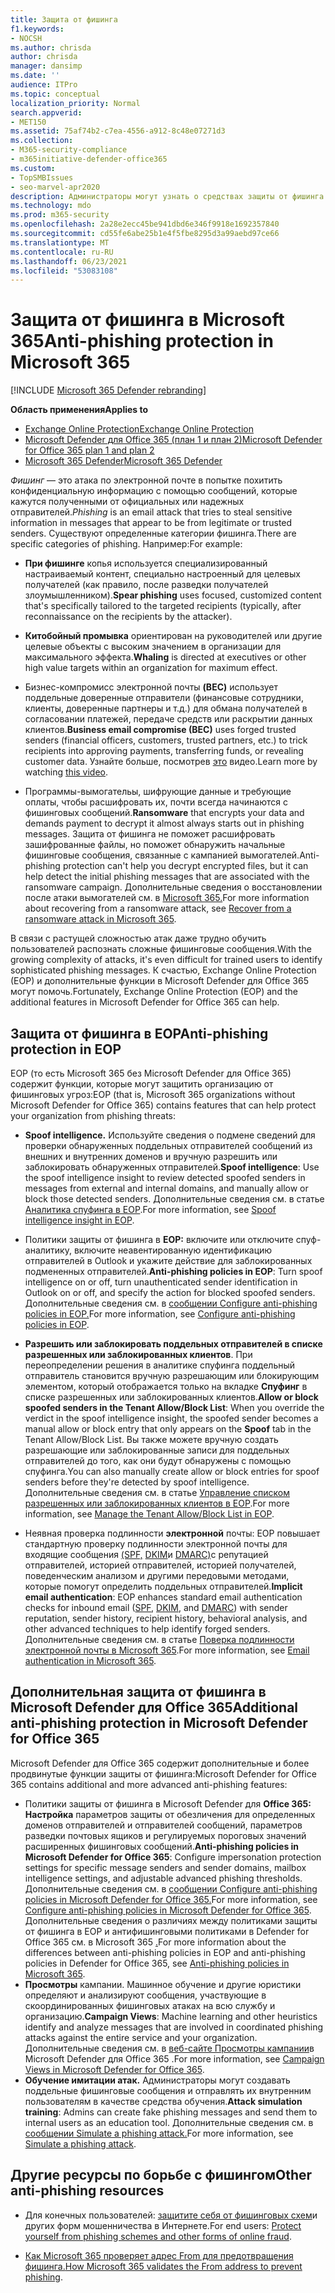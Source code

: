 ```yaml
---
title: Защита от фишинга
f1.keywords:
- NOCSH
ms.author: chrisda
author: chrisda
manager: dansimp
ms.date: ''
audience: ITPro
ms.topic: conceptual
localization_priority: Normal
search.appverid:
- MET150
ms.assetid: 75af74b2-c7ea-4556-a912-8c48e07271d3
ms.collection:
- M365-security-compliance
- m365initiative-defender-office365
ms.custom:
- TopSMBIssues
- seo-marvel-apr2020
description: Администраторы могут узнать о средствах защиты от фишинга в Exchange Online Protection (EOP) и Microsoft Defender для Office 365.
ms.technology: mdo
ms.prod: m365-security
ms.openlocfilehash: 2a28e2ecc45be941dbd6e346f9918e1692357840
ms.sourcegitcommit: cd55fe6abe25b1e4f5fbe8295d3a99aebd97ce66
ms.translationtype: MT
ms.contentlocale: ru-RU
ms.lasthandoff: 06/23/2021
ms.locfileid: "53083108"
---
```

# <a name="anti-phishing-protection-in-microsoft-365"></a><span data-ttu-id="09292-103">Защита от фишинга в Microsoft 365</span><span class="sxs-lookup"><span data-stu-id="09292-103">Anti-phishing protection in Microsoft 365</span></span>

[!INCLUDE [Microsoft 365 Defender rebranding](../includes/microsoft-defender-for-office.md)]

<span data-ttu-id="09292-104">**Область применения**</span><span class="sxs-lookup"><span data-stu-id="09292-104">**Applies to**</span></span>
- [<span data-ttu-id="09292-105">Exchange Online Protection</span><span class="sxs-lookup"><span data-stu-id="09292-105">Exchange Online Protection</span></span>](exchange-online-protection-overview.md)
- [<span data-ttu-id="09292-106">Microsoft Defender для Office 365 (план 1 и план 2)</span><span class="sxs-lookup"><span data-stu-id="09292-106">Microsoft Defender for Office 365 plan 1 and plan 2</span></span>](defender-for-office-365.md)
- [<span data-ttu-id="09292-107">Microsoft 365 Defender</span><span class="sxs-lookup"><span data-stu-id="09292-107">Microsoft 365 Defender</span></span>](../defender/microsoft-365-defender.md)

<span data-ttu-id="09292-108">*Фишинг* — это атака по электронной почте в попытке похитить конфиденциальную информацию с помощью сообщений, которые кажутся полученными от официальных или надежных отправителей.</span><span class="sxs-lookup"><span data-stu-id="09292-108">*Phishing* is an email attack that tries to steal sensitive information in messages that appear to be from legitimate or trusted senders.</span></span> <span data-ttu-id="09292-109">Существуют определенные категории фишинга.</span><span class="sxs-lookup"><span data-stu-id="09292-109">There are specific categories of phishing.</span></span> <span data-ttu-id="09292-110">Например:</span><span class="sxs-lookup"><span data-stu-id="09292-110">For example:</span></span>

- <span data-ttu-id="09292-111">**При фишинге** копья используется специализированный настраиваемый контент, специально настроенный для целевых получателей (как правило, после разведки получателей злоумышленником).</span><span class="sxs-lookup"><span data-stu-id="09292-111">**Spear phishing** uses focused, customized content that's specifically tailored to the targeted recipients (typically, after reconnaissance on the recipients by the attacker).</span></span>

- <span data-ttu-id="09292-112">**Китобойный промывка** ориентирован на руководителей или другие целевые объекты с высоким значением в организации для максимального эффекта.</span><span class="sxs-lookup"><span data-stu-id="09292-112">**Whaling** is directed at executives or other high value targets within an organization for maximum effect.</span></span>

- <span data-ttu-id="09292-113">Бизнес-компромисс электронной почты **(BEC)** использует поддельные доверенные отправители (финансовые сотрудники, клиенты, доверенные партнеры и т.д.) для обмана получателей в согласовании платежей, передаче средств или раскрытии данных клиентов.</span><span class="sxs-lookup"><span data-stu-id="09292-113">**Business email compromise (BEC)** uses forged trusted senders (financial officers, customers, trusted partners, etc.) to trick recipients into approving payments, transferring funds, or revealing customer data.</span></span> <span data-ttu-id="09292-114">Узнайте больше, посмотрев [это](https://www.youtube.com/watch?v=8Kn31h9HwIQ&list=PL3ZTgFEc7LystRja2GnDeUFqk44k7-KXf&index=2) видео.</span><span class="sxs-lookup"><span data-stu-id="09292-114">Learn more by watching [this video](https://www.youtube.com/watch?v=8Kn31h9HwIQ&list=PL3ZTgFEc7LystRja2GnDeUFqk44k7-KXf&index=2).</span></span>

- <span data-ttu-id="09292-115"> Программы-вымогательы, шифрующие данные и требующие оплаты, чтобы расшифровать их, почти всегда начинаются с фишинговых сообщений.</span><span class="sxs-lookup"><span data-stu-id="09292-115">**Ransomware** that encrypts your data and demands payment to decrypt it almost always starts out in phishing messages.</span></span> <span data-ttu-id="09292-116">Защита от фишинга не поможет расшифровать зашифрованные файлы, но поможет обнаружить начальные фишинговые сообщения, связанные с кампанией вымогателей.</span><span class="sxs-lookup"><span data-stu-id="09292-116">Anti-phishing protection can't help you decrypt encrypted files, but it can help detect the initial phishing messages that are associated with the ransomware campaign.</span></span> <span data-ttu-id="09292-117">Дополнительные сведения о восстановлении после атаки вымогателей см. в [Microsoft 365.](recover-from-ransomware.md)</span><span class="sxs-lookup"><span data-stu-id="09292-117">For more information about recovering from a ransomware attack, see [Recover from a ransomware attack in Microsoft 365](recover-from-ransomware.md).</span></span>

<span data-ttu-id="09292-118">В связи с растущей сложностью атак даже трудно обучить пользователей распознать сложные фишинговые сообщения.</span><span class="sxs-lookup"><span data-stu-id="09292-118">With the growing complexity of attacks, it's even difficult for trained users to identify sophisticated phishing messages.</span></span> <span data-ttu-id="09292-119">К счастью, Exchange Online Protection (EOP) и дополнительные функции в Microsoft Defender для Office 365 могут помочь.</span><span class="sxs-lookup"><span data-stu-id="09292-119">Fortunately, Exchange Online Protection (EOP) and the additional features in Microsoft Defender for Office 365 can help.</span></span>

## <a name="anti-phishing-protection-in-eop"></a><span data-ttu-id="09292-120">Защита от фишинга в EOP</span><span class="sxs-lookup"><span data-stu-id="09292-120">Anti-phishing protection in EOP</span></span>

<span data-ttu-id="09292-121">EOP (то есть Microsoft 365 без Microsoft Defender для Office 365) содержит функции, которые могут защитить организацию от фишинговых угроз:</span><span class="sxs-lookup"><span data-stu-id="09292-121">EOP (that is, Microsoft 365 organizations without Microsoft Defender for Office 365) contains features that can help protect your organization from phishing threats:</span></span>

- <span data-ttu-id="09292-122">**Spoof intelligence.** Используйте сведения о подмене сведений для проверки обнаруженных поддельных отправителей сообщений из внешних и внутренних доменов и вручную разрешить или заблокировать обнаруженных отправителей.</span><span class="sxs-lookup"><span data-stu-id="09292-122">**Spoof intelligence**: Use the spoof intelligence insight to review detected spoofed senders in messages from external and internal domains, and manually allow or block those detected senders.</span></span> <span data-ttu-id="09292-123">Дополнительные сведения см. в статье [Аналитика спуфинга в EOP](learn-about-spoof-intelligence.md).</span><span class="sxs-lookup"><span data-stu-id="09292-123">For more information, see [Spoof intelligence insight in EOP](learn-about-spoof-intelligence.md).</span></span>

- <span data-ttu-id="09292-124">Политики защиты от фишинга в **EOP:** включите или отключите спуф-аналитику, включите неавентированную идентификацию отправителей в Outlook и укажите действие для заблокированных подмененных отправителей.</span><span class="sxs-lookup"><span data-stu-id="09292-124">**Anti-phishing policies in EOP**: Turn spoof intelligence on or off, turn unauthenticated sender identification in Outlook on or off, and specify the action for blocked spoofed senders.</span></span> <span data-ttu-id="09292-125">Дополнительные сведения см. в [сообщении Configure anti-phishing policies in EOP.](configure-anti-phishing-policies-eop.md)</span><span class="sxs-lookup"><span data-stu-id="09292-125">For more information, see [Configure anti-phishing policies in EOP](configure-anti-phishing-policies-eop.md).</span></span>

- <span data-ttu-id="09292-126">**Разрешить или заблокировать поддельных отправителей в списке разрешенных или заблокированных клиентов**. При переопределении решения в аналитике спуфинга поддельный отправитель становится вручную разрешающим или блокирующим элементом, который отображается только на вкладке **Спуфинг** в списке разрешенных или заблокированных клиентов.</span><span class="sxs-lookup"><span data-stu-id="09292-126">**Allow or block spoofed senders in the Tenant Allow/Block List**: When you override the verdict in the spoof intelligence insight, the spoofed sender becomes a manual allow or block entry that only appears on the **Spoof** tab in the Tenant Allow/Block List.</span></span> <span data-ttu-id="09292-127">Вы также можете вручную создать разрешающие или заблокированные записи для поддельных отправителей до того, как они будут обнаружены с помощью спуфинга.</span><span class="sxs-lookup"><span data-stu-id="09292-127">You can also manually create allow or block entries for spoof senders before they're detected by spoof intelligence.</span></span> <span data-ttu-id="09292-128">Дополнительные сведения см. в статье [Управление списком разрешенных или заблокированных клиентов в EOP](tenant-allow-block-list.md).</span><span class="sxs-lookup"><span data-stu-id="09292-128">For more information, see [Manage the Tenant Allow/Block List in EOP](tenant-allow-block-list.md).</span></span>

- <span data-ttu-id="09292-129">Неявная проверка подлинности **электронной** почты: EOP повышает стандартную проверку подлинности электронной почты для входящие сообщения [(SPF,](set-up-spf-in-office-365-to-help-prevent-spoofing.md) [DKIM](use-dkim-to-validate-outbound-email.md)и [DMARC)](use-dmarc-to-validate-email.md)с репутацией отправителей, историей отправителей, историей получателей, поведенческим анализом и другими передовыми методами, которые помогут определить поддельных отправителей.</span><span class="sxs-lookup"><span data-stu-id="09292-129">**Implicit email authentication**: EOP enhances standard email authentication checks for inbound email ([SPF](set-up-spf-in-office-365-to-help-prevent-spoofing.md), [DKIM](use-dkim-to-validate-outbound-email.md), and [DMARC](use-dmarc-to-validate-email.md)) with sender reputation, sender history, recipient history, behavioral analysis, and other advanced techniques to help identify forged senders.</span></span> <span data-ttu-id="09292-130">Дополнительные сведения см. в статье [Поверка подлинности электронной почты в Microsoft 365](email-validation-and-authentication.md).</span><span class="sxs-lookup"><span data-stu-id="09292-130">For more information, see [Email authentication in Microsoft 365](email-validation-and-authentication.md).</span></span>

## <a name="additional-anti-phishing-protection-in-microsoft-defender-for-office-365"></a><span data-ttu-id="09292-131">Дополнительная защита от фишинга в Microsoft Defender для Office 365</span><span class="sxs-lookup"><span data-stu-id="09292-131">Additional anti-phishing protection in Microsoft Defender for Office 365</span></span>

<span data-ttu-id="09292-132">Microsoft Defender для Office 365 содержит дополнительные и более продвинутые функции защиты от фишинга:</span><span class="sxs-lookup"><span data-stu-id="09292-132">Microsoft Defender for Office 365 contains additional and more advanced anti-phishing features:</span></span>

- <span data-ttu-id="09292-133">Политики защиты от фишинга в Microsoft Defender для **Office 365: Настройка** параметров защиты от обезличения для определенных доменов отправителей и отправителей сообщений, параметров разведки почтовых ящиков и регулируемых пороговых значений расширенных фишинговых сообщений.</span><span class="sxs-lookup"><span data-stu-id="09292-133">**Anti-phishing policies in Microsoft Defender for Office 365**: Configure impersonation protection settings for specific message senders and sender domains, mailbox intelligence settings, and adjustable advanced phishing thresholds.</span></span> <span data-ttu-id="09292-134">Дополнительные сведения см. в [сообщении Configure anti-phishing policies in Microsoft Defender for Office 365.](configure-mdo-anti-phishing-policies.md)</span><span class="sxs-lookup"><span data-stu-id="09292-134">For more information, see [Configure anti-phishing policies in Microsoft Defender for Office 365](configure-mdo-anti-phishing-policies.md).</span></span> <span data-ttu-id="09292-135">Дополнительные сведения о различиях между политиками защиты от фишинга в EOP и антифишинговыми политиками в Defender for Office 365 см. в Microsoft 365 [.](set-up-anti-phishing-policies.md)</span><span class="sxs-lookup"><span data-stu-id="09292-135">For more information about the differences between anti-phishing policies in EOP and anti-phishing policies in Defender for Office 365, see [Anti-phishing policies in Microsoft 365](set-up-anti-phishing-policies.md).</span></span>
- <span data-ttu-id="09292-136">**Просмотры** кампании. Машинное обучение и другие юристики определяют и анализируют сообщения, участвующие в скоординированных фишинговых атаках на всю службу и организацию.</span><span class="sxs-lookup"><span data-stu-id="09292-136">**Campaign Views**: Machine learning and other heuristics identify and analyze messages that are involved in coordinated phishing attacks against the entire service and your organization.</span></span> <span data-ttu-id="09292-137">Дополнительные сведения см. в [веб-сайте Просмотры кампании](campaigns.md)в Microsoft Defender для Office 365 .</span><span class="sxs-lookup"><span data-stu-id="09292-137">For more information, see [Campaign Views in Microsoft Defender for Office 365](campaigns.md).</span></span>
- <span data-ttu-id="09292-138">**Обучение имитации атак.** Администраторы могут создавать поддельные фишинговые сообщения и отправлять их внутренним пользователям в качестве средства обучения.</span><span class="sxs-lookup"><span data-stu-id="09292-138">**Attack simulation training**: Admins can create fake phishing messages and send them to internal users as an education tool.</span></span> <span data-ttu-id="09292-139">Дополнительные сведения см. в [сообщении Simulate a phishing attack.](attack-simulation-training.md)</span><span class="sxs-lookup"><span data-stu-id="09292-139">For more information, see [Simulate a phishing attack](attack-simulation-training.md).</span></span>

## <a name="other-anti-phishing-resources"></a><span data-ttu-id="09292-140">Другие ресурсы по борьбе с фишингом</span><span class="sxs-lookup"><span data-stu-id="09292-140">Other anti-phishing resources</span></span>

- <span data-ttu-id="09292-141">Для конечных пользователей: [защитите себя от фишинговых схем](https://support.microsoft.com/office/be0de46a-29cd-4c59-aaaf-136cf177d593)и других форм мошенничества в Интернете.</span><span class="sxs-lookup"><span data-stu-id="09292-141">For end users: [Protect yourself from phishing schemes and other forms of online fraud](https://support.microsoft.com/office/be0de46a-29cd-4c59-aaaf-136cf177d593).</span></span>

- <span data-ttu-id="09292-142">[Как Microsoft 365 проверяет адрес From для предотвращения фишинга.](how-office-365-validates-the-from-address.md)</span><span class="sxs-lookup"><span data-stu-id="09292-142">[How Microsoft 365 validates the From address to prevent phishing](how-office-365-validates-the-from-address.md).</span></span>
